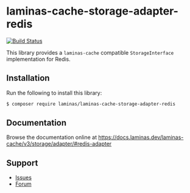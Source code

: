# laminas-cache-storage-adapter-redis

[![Build Status](https://github.com/laminas/laminas-cache-storage-adapter-redis/actions/workflows/continuous-integration.yml/badge.svg)](https://github.com/laminas/laminas-cache-storage-adapter-redis/actions/workflows/continuous-integration.yml)

This library provides a `laminas-cache` compatible `StorageInterface` implementation for Redis.

## Installation

Run the following to install this library:

```bash
$ composer require laminas/laminas-cache-storage-adapter-redis
```

## Documentation

Browse the documentation online at https://docs.laminas.dev/laminas-cache/v3/storage/adapter/#redis-adapter

## Support

* [Issues](https://github.com/laminas/laminas-cache-storage-adapter-redis/issues/)
* [Forum](https://discourse.laminas.dev/)
